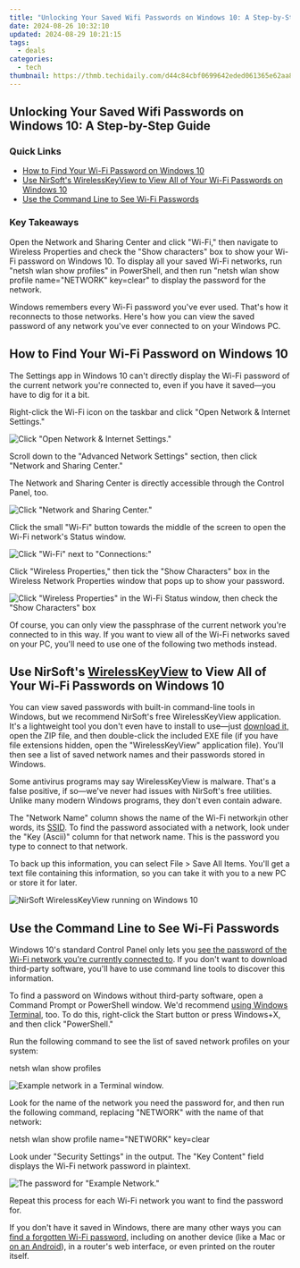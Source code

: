 ```yaml
---
title: "Unlocking Your Saved Wifi Passwords on Windows 10: A Step-by-Step Guide"
date: 2024-08-26 10:32:10
updated: 2024-08-29 10:21:15
tags:
  - deals
categories:
  - tech
thumbnail: https://thmb.techidaily.com/d44c84cbf0699642eded061365e62aa884811112a5aa8ff88c8335f623b0d0e8.jpg
---
```


## Unlocking Your Saved Wifi Passwords on Windows 10: A Step-by-Step Guide

### Quick Links

* [How to Find Your Wi-Fi Password on Windows 10](https://iphone-unlock.techidaily.com/trouble-with-apple-iphone-15-swipe-up-try-these-11-solutions-drfone-by-drfone-ios/)
* [Use NirSoft's WirelessKeyView to View All of Your Wi-Fi Passwords on Windows 10](https://extra-resources.techidaily.com/comparing-magix-music-maker-and-studio-max/)
* [Use the Command Line to See Wi-Fi Passwords](https://youtube-blog.techidaily.com/ed-discover-the-magic-behind-effective-youtube-short-videos/)

### Key Takeaways

 Open the Network and Sharing Center and click "Wi-Fi," then navigate to Wireless Properties and check the "Show characters" box to show your Wi-Fi password on Windows 10\. To display all your saved Wi-Fi networks, run "netsh wlan show profiles" in PowerShell, and then run "netsh wlan show profile name="NETWORK" key=clear" to display the password for the network.

 Windows remembers every Wi-Fi password you've ever used. That's how it reconnects to those networks. Here's how you can view the saved password of any network you've ever connected to on your Windows PC.

##  How to Find Your Wi-Fi Password on Windows 10

 The Settings app in Windows 10 can't directly display the Wi-Fi password of the current network you're connected to, even if you have it saved—you have to dig for it a bit.

 Right-click the Wi-Fi icon on the taskbar and click "Open Network & Internet Settings."

![Click &quot;Open Network &amp; Internet Settings.&quot;](https://static1.howtogeekimages.com/wordpress/wp-content/uploads/2019/06/open-network-and-internet.png) 

 Scroll down to the "Advanced Network Settings" section, then click "Network and Sharing Center."

 The Network and Sharing Center is directly accessible through the Control Panel, too.

![Click &quot;Network and Sharing Center.&quot;](https://static1.howtogeekimages.com/wordpress/wp-content/uploads/2019/06/network-and-Sharing-Center.png) 

 Click the small "Wi-Fi" button towards the middle of the screen to open the Wi-Fi network's Status window.

![Click &quot;Wi-Fi&quot; next to &quot;Connections:&quot;](https://static1.howtogeekimages.com/wordpress/wp-content/uploads/2019/06/click-the-wifi-network.png) 

 Click "Wireless Properties," then tick the "Show Characters" box in the Wireless Network Properties window that pops up to show your password.

![Click &quot;Wireless Properties&quot; in the Wi-Fi Status window, then check the &quot;Show Characters&quot; box](https://static1.howtogeekimages.com/wordpress/wp-content/uploads/2019/06/click-Wireless-properties-tick-show-characters.png) 

 Of course, you can only view the passphrase of the current network you're connected to in this way. If you want to view all of the Wi-Fi networks saved on your PC, you'll need to use one of the following two methods instead.

##  Use NirSoft's [WirelessKeyView](https://www.nirsoft.net/utils/wireless%5Fkey.html) to View All of Your Wi-Fi Passwords on Windows 10

 You can view saved passwords with built-in command-line tools in Windows, but we recommend NirSoft's free WirelessKeyView application. It's a lightweight tool you don't even have to install to use—just [download it,](https://www.nirsoft.net/utils/wireless%5Fkey.html#DownloadLinks) open the ZIP file, and then double-click the included EXE file (if you have file extensions hidden, open the "WirelessKeyView" application file). You'll then see a list of saved network names and their passwords stored in Windows.

 Some antivirus programs may say WirelessKeyView is malware. That's a false positive, if so—we've never had issues with NirSoft's free utilities. Unlike many modern Windows programs, they don't even contain adware.

 The "Network Name" column shows the name of the Wi-Fi network¡in other words, its [SSID](https://android-frp.techidaily.com/how-to-bypass-google-frp-lock-from-poco-c65-devices-by-drfone-android/). To find the password associated with a network, look under the "Key (Ascii)" column for that network name. This is the password you type to connect to that network.

 To back up this information, you can select File > Save All Items. You'll get a text file containing this information, so you can take it with you to a new PC or store it for later.

![NirSoft WirelessKeyView running on Windows 10](https://static1.howtogeekimages.com/wordpress/wp-content/uploads/2019/06/img_5d1113d713170.png) 

##  Use the Command Line to See Wi-Fi Passwords 

 Windows 10's standard Control Panel only lets you [see the password of the Wi-Fi network you're currently connected to](https://digital-screen-recording.techidaily.com/tech-insights-the-best-browser-screen-capture-tools-of-the-year-for-2024/). If you don't want to download third-party software, you'll have to use command line tools to discover this information.

 To find a password on Windows without third-party software, open a Command Prompt or PowerShell window. We'd recommend [using Windows Terminal](https://screen-recording.techidaily.com/master-your-screencasts-in-depth-analytical-review/), too. To do this, right-click the Start button or press Windows+X, and then click "PowerShell."

 Run the following command to see the list of saved network profiles on your system:

netsh wlan show profiles

![Example network in a Terminal window.](https://static1.howtogeekimages.com/wordpress/wp-content/uploads/2023/12/1-1.png) 

 Look for the name of the network you need the password for, and then run the following command, replacing "NETWORK" with the name of that network:

netsh wlan show profile name="NETWORK" key=clear

 Look under "Security Settings" in the output. The "Key Content" field displays the Wi-Fi network password in plaintext.

![The password for "Example Network."](https://static1.howtogeekimages.com/wordpress/wp-content/uploads/2023/12/2-example-pw.png) 

 Repeat this process for each Wi-Fi network you want to find the password for.

 If you don't have it saved in Windows, there are many other ways you can [find a forgotten Wi-Fi password,](https://hardware-updates.techidaily.com/guide-to-instantly-installing-hp-envy-n-5660-printingscanning-drivers/) including on another device (like a Mac or [on an Android](https://instagram-video-recordings.techidaily.com/updated-hashtag-wisdom-uncovering-the-best-tags-to-dominate-on-instagram/)), in a router's web interface, or even printed on the router itself.

<ins class="adsbygoogle"
     style="display:block"
     data-ad-format="autorelaxed"
     data-ad-client="ca-pub-7571918770474297"
     data-ad-slot="1223367746"></ins>



<ins class="adsbygoogle"
     style="display:block"
     data-ad-client="ca-pub-7571918770474297"
     data-ad-slot="8358498916"
     data-ad-format="auto"
     data-full-width-responsive="true"></ins>
